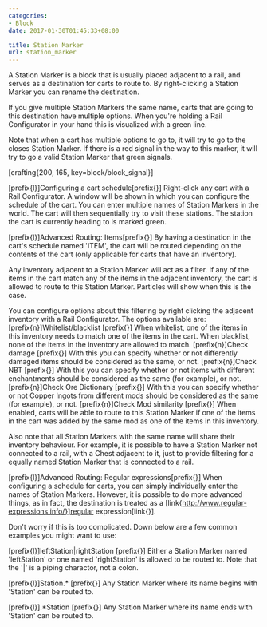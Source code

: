 ```yaml
---
categories:
- Block
date: 2017-01-30T01:45:33+08:00

title: Station Marker
url: station_marker
---
```


A Station Marker is a block that is usually placed adjacent to a rail, and serves as a destination for carts to route to. By right-clicking a Station Marker you can rename the destination.

If you give multiple Station Markers the same name, carts that are going to this destination have multiple options. When you're holding a Rail Configurator in your hand this is visualized with a green line.

Note that when a cart has multiple options to go to, it will try to go to the closes Station Marker. If there is a red signal in the way to this marker, it will try to go a valid Station Marker that green signals.

[crafting{200, 165, key=block/block_signal}]

[prefix{l}]Configuring a cart schedule[prefix{}]
Right-click any cart with a Rail Configurator. A window will be shown in which you can configure the schedule of the cart. You can enter multiple names of Station Markers in the world. The cart will then sequentially try to visit these stations. The station the cart is currently heading to is marked green.

[prefix{l}]Advanced Routing: Items[prefix{}]
By having a destination in the cart's schedule named 'ITEM', the cart will be routed depending on the contents of the cart (only applicable for carts that have an inventory).

Any inventory adjacent to a Station Marker will act as a filter. If any of the items in the cart match any of the items in the adjacent inventory, the cart is allowed to route to this Station Marker. Particles will show when this is the case.

You can configure options about this filtering by right clicking the adjacent inventory with a Rail Configurator. The options available are:
[prefix{n}]Whitelist/blacklist [prefix{}] When whitelist, one of the items in this inventory needs to match one of the items in the cart. When blacklist, none of the items in the inventory are allowed to match.
[prefix{n}]Check damage [prefix{}] With this you can specify whether or not differently damaged items should be considered as the same, or not.
[prefix{n}]Check NBT [prefix{}] With this you can specify whether or not items with different enchantments should be considered as the same (for example), or not.
[prefix{n}]Check Ore Dictionary [prefix{}] With this you can specify whether or not Copper Ingots from different mods should be considered as the same (for example), or not.
[prefix{n}]Check Mod similarity [prefix{}] When enabled, carts will be able to route to this Station Marker if one of the items in the cart was added by the same mod as one of the items in this inventory.

Also note that all Station Markers with the same name will share their inventory behaviour. For example, it is possible to have a Station Marker not connected to a rail, with a Chest adjacent to it, just to provide filtering for a equally named Station Marker that is connected to a rail.

[prefix{l}]Advanced Routing: Regular expressions[prefix{}]
When configuring a schedule for carts, you can simply individually enter the names of Station Markers. However, it is possible to do more advanced things, as in fact, the destination is treated as a [link{http://www.regular-expressions.info/}]regular expression[link{}].

Don't worry if this is too complicated. Down below are a few common examples you might want to use:

[prefix{l}]leftStation|rightStation [prefix{}]
Either a Station Marker named 'leftStation' or one named 'rightStation' is allowed to be routed to. Note that the '|' is a piping charactor, not a colon.

[prefix{l}]Station.* [prefix{}]
Any Station Marker where its name begins with 'Station' can be routed to.

[prefix{l}].*Station [prefix{}]
Any Station Marker where its name ends with 'Station' can be routed to.
